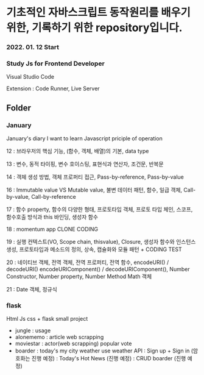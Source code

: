 # 기초적인 자바스크립트 동작원리를 배우기 위한, 기록하기 위한 repository입니다.

### 2022. 01. 12 Start

### Study Js for Frontend Developer

Visual Studio Code

Extension : Code Runner, Live Server

## Folder

### January

January's diary
I want to learn Javascript priciple of operation

12 : 브라우저의 핵심 기능, (함수, 객체, 배열)의 기본, data type

13 : 변수, 동적 타이핑, 변수 호이스팅, 표현식과 연산자, 조건문, 반복문

14 : 객체 생성 방법, 객체 프로퍼티 접근, Pass-by-reference, Pass-by-value

16 : Immutable value VS Mutable value, 불변 데이터 패턴, 함수, 일급 객체, Call-by-value, Call-by-reference

17 : 함수 property, 함수의 다양한 형태, 프로토타입 객체, 프로토 타입 체인, 스코프, 함수호출 방식과 this 바인딩, 생성자 함수

18 : momentum app CLONE CODING

19 : 실행 컨텍스트(VO, Scope chain, thisvalue), Closure, 생성자 함수와 인스턴스 생성, 프로토타입과 메소드의 정의, 상속, 캡슐화와 모듈 패턴 + CODING TEST

20 : 네이티브 객체, 전역 객체, 전역 프로퍼티, 전역 함수, encodeURI() / decodeURI()
encodeURIComponent() / decodeURIComponent(), Number Constructor, Number property, Number Method
Math 객체

21 : Date 객체, 정규식

### flask

Html Js css + flask
small project

- jungle
  : usage
- alonememo
  : article web scrapping
- moviestar
  : actor(web scrapping) popular vote
- boarder
  : today's my city weather use weather API
  : Sign up + Sign in (암호화는 진행 예정)
  : Today's Hot News (진행 예정)
  : CRUD boarder (진행 예정)
